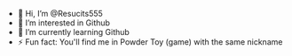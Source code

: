 - 👋 Hi, I’m @Resucits555
- 👀 I’m interested in Github
- 🌱 I’m currently learning Github
- ⚡ Fun fact: You'll find me in Powder Toy (game) with the same nickname
